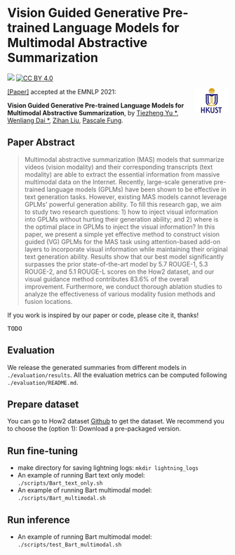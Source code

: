 # Vision Guided Generative Pre-trained Language Models for Multimodal Abstractive Summarization
[![](https://img.shields.io/badge/python-3.6+-blue.svg)](https://www.python.org/downloads/) [![CC BY 4.0][cc-by-shield]][cc-by]

<img align="right" src="img/HKUST.jpg" width="15%"/>

[cc-by]: http://creativecommons.org/licenses/by/4.0/
[cc-by-shield]: https://img.shields.io/badge/License-CC%20BY%204.0-lightgrey.svg


[[Paper]](https://arxiv.org/abs/2109.02401) accepted at the EMNLP 2021:

**Vision Guided Generative Pre-trained Language Models for Multimodal Abstractive Summarization**, by [Tiezheng Yu *](https://tysonyu.github.io), [Wenliang Dai *](https://wenliangdai.github.io/), [Zihan Liu](https://zliucr.github.io/), [Pascale Fung](https://pascale.home.ece.ust.hk).

## Paper Abstract

> Multimodal abstractive summarization (MAS) models that summarize videos (vision modality) and their corresponding transcripts (text modality) are able to extract the essential information from massive multimodal data on the Internet. Recently, large-scale generative pre-trained language models (GPLMs) have been shown to be effective in text generation tasks. However, existing MAS models cannot leverage GPLMs' powerful generation ability. To fill this research gap, we aim to study two research questions: 1) how to inject visual information into GPLMs without hurting their generation ability; and 2) where is the optimal place in GPLMs to inject the visual information?
In this paper, we present a simple yet effective method to construct vision guided (VG) GPLMs for the MAS task using attention-based add-on layers to incorporate visual information while maintaining their original text generation ability.
Results show that our best model significantly surpasses the prior state-of-the-art model by 5.7 ROUGE-1, 5.3 ROUGE-2, and 5.1 ROUGE-L scores on the How2 dataset, and our visual guidance method contributes 83.6\% of the overall improvement.
Furthermore, we conduct thorough ablation studies to analyze the effectiveness of various modality fusion methods and fusion locations.

If you work is inspired by our paper or code, please cite it, thanks!
<pre>
TODO
</pre>

## Evaluation
We release the generated summaries from different models in ```./evaluation/results```. All the evaluation metrics can be computed following ```./evaluation/README.md```.

## Prepare dataset
You can go to How2 dataset [Github](https://github.com/srvk/how2-dataset) to get the dataset. We recommend you to choose the (option 1): Download a pre-packaged version.

## Run fine-tuning
+ make directory for saving lightning logs: ```mkdir lightning_logs```
+ An example of running Bart text only model: ```./scripts/Bart_text_only.sh```
+ An example of running Bart multimodal model: ```./scripts/Bart_multimodal.sh```

## Run inference
+ An example of running Bart multimodal model: ```./scripts/test_Bart_multimodal.sh```
